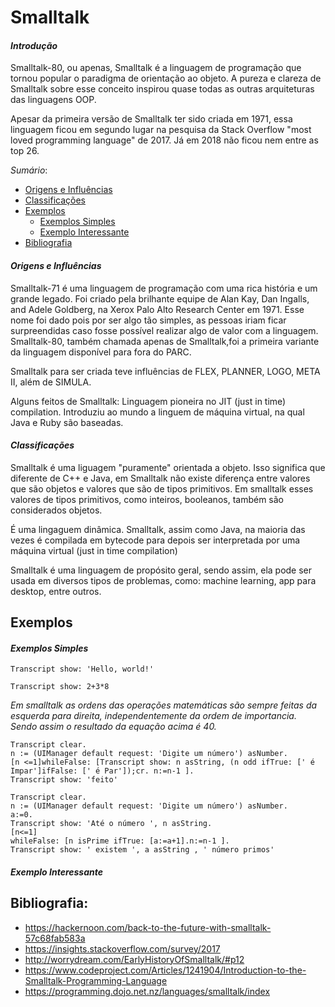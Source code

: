 # **Smalltalk**


#### *Introdução*

Smalltalk-80, ou apenas, Smalltalk é a linguagem de programação que tornou popular o paradigma de orientação ao objeto.
A pureza e clareza de Smalltalk sobre esse conceito inspirou quase todas as outras arquiteturas das linguagens OOP.
  
Apesar da primeira versão de Smalltalk ter sido criada em 1971, essa linguagem ficou em segundo lugar na pesquisa da Stack
Overflow "most loved programming language" de 2017. Já em 2018 não ficou nem entre as top 26.

*Sumário*:
  * [Origens e Influências](#Origens-e-Influências)
  * [Classificações](#Classificações)
  * [Exemplos](#Exemplos)
    * [Exemplos Simples](#Exemplos-Simples)
    * [Exemplo Interessante](#Exemplo-Interessante)
  * [Bibliografia](#Bibliografia)
    
    
#### *Origens e Influências*

Smalltalk-71 é uma linguagem de programação com uma rica história e um grande legado. Foi criado pela brilhante equipe de
Alan Kay, Dan Ingalls, and Adele Goldberg, na Xerox Palo Alto Research Center em 1971. Esse nome foi dado pois por ser 
algo tão simples, as pessoas iriam ficar surpreendidas caso fosse possível realizar algo de valor com a linguagem.
Smalltalk-80, também chamada apenas de Smalltalk,foi a primeira variante da linguagem disponível para fora do PARC.

Smalltalk para ser criada teve influências de FLEX, PLANNER, LOGO, META II, além de SIMULA.

Alguns feitos de Smalltalk:
  Linguagem pioneira no JIT (just in time) compilation.
  Introduziu ao mundo a linguem de máquina virtual, na qual Java e Ruby são baseadas.

#### *Classificações*

Smalltalk é uma liguagem "puramente" orientada a objeto. Isso significa que diferente de C++ e Java, em Smalltalk não
existe diferença entre valores que são objetos e valores que são de tipos primitivos. Em smalltalk esses valores de tipos
primitivos, como inteiros, booleanos, também são considerados objetos.
<p>É uma lingaguem dinâmica. Smalltalk, assim como Java, na maioria das vezes é compilada em bytecode para depois ser interpretada por uma máquina virtual (just in time compilation)</p>
Smalltalk é uma linguagem de propósito geral, sendo assim, ela pode ser usada em diversos tipos de problemas, como: machine
learning, app para desktop, entre outros.

## **Exemplos**

#### *Exemplos Simples*

  ~~~
  Transcript show: 'Hello, world!'
  ~~~
  
  ~~~~
  Transcript show: 2+3*8
  ~~~~
  *Em smalltalk as ordens das operações matemáticas são sempre feitas da esquerda para direita, independentemente da ordem de importancia. Sendo assim o resultado da equação acima é 40.*
  ~~~
Transcript clear.
n := (UIManager default request: 'Digite um número') asNumber.
[n <=1]whileFalse: [Transcript show: n asString, (n odd ifTrue: [' é Impar']ifFalse: [' é Par']);cr. n:=n-1 ].
Transcript show: 'feito'
~~~
  ~~~
  Transcript clear.
  n := (UIManager default request: 'Digite um número') asNumber.
  a:=0.
  Transcript show: 'Até o número ', n asString.
  [n<=1]
  whileFalse: [n isPrime ifTrue: [a:=a+1].n:=n-1 ].
  Transcript show: ' existem ', a asString , ' número primos'
  ~~~

#### *Exemplo Interessante*

## **Bibliografia:**

+ https://hackernoon.com/back-to-the-future-with-smalltalk-57c68fab583a
+ https://insights.stackoverflow.com/survey/2017
+ http://worrydream.com/EarlyHistoryOfSmalltalk/#p12  
+ https://www.codeproject.com/Articles/1241904/Introduction-to-the-Smalltalk-Programming-Language
+ https://programming.dojo.net.nz/languages/smalltalk/index
